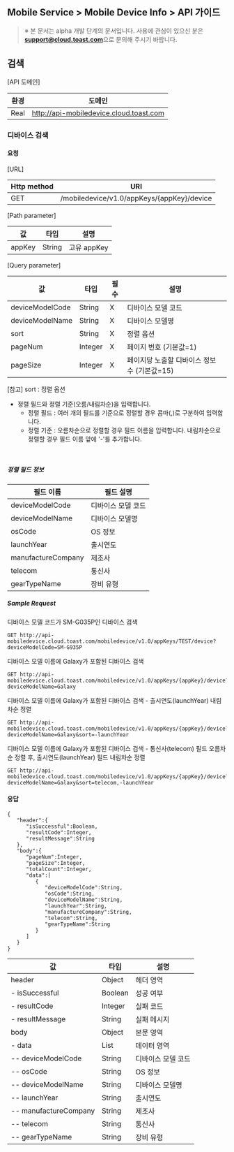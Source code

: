 ## Mobile Service > Mobile Device Info > API 가이드

> ※ 본 문서는 alpha 개발 단계의 문서입니다.
> 사용에 관심이 있으신 분은 **support@cloud.toast.com**으로 문의해 주시기 바랍니다.

## 검색

[API 도메인]

|환경|	도메인|
|---|---|
|Real|	http://api-mobiledevice.cloud.toast.com|

### 디바이스 검색

#### 요청

[URL]

|Http method|	URI|
|---|---|
|GET|	/mobiledevice/v1.0/appKeys/{appKey}/device|

[Path parameter]

|값|	타입|	설명|
|---|---|---|
|appKey|	String|	고유 appKey|

[Query parameter]

|값|	타입|	필수|	설명|
|---|---|---|---|
|deviceModelCode|	String|	X|	디바이스 모델 코드|
|deviceModelName|	String|	X|	디바이스 모델명|
|sort|	String|	X|	정렬 옵션|
|pageNum|	Integer|	X|	페이지 번호 (기본값=1)|
|pageSize|	Integer|	X|	페이지당 노출할 디바이스 정보 수 (기본값=15)|

[참고] sort : 정렬 옵션
* 정렬 필드와 정렬 기준(오름/내림차순)을 입력합니다.
  * 정렬 필드 : 여러 개의 필드를 기준으로 정렬할 경우 콤마(,)로 구분하여 입력합니다.
  * 정렬 기준 : 오름차순으로 정렬할 경우 필드 이름을 입력합니다. 내림차순으로 정렬할 경우 필드 이름 앞에 '-'를 추가합니다.
<br>

##### 정렬 필드 정보

|필드 이름|필드 설명|
|---|---|
|deviceModelCode|디바이스 모델 코드|
|deviceModelName|디바이스 모델명|
|osCode| OS 정보|
|launchYear| 출시연도|
|manufactureCompany|제조사|
|telecom|통신사|
|gearTypeName|장비 유형|


##### Sample Request 

디바이스 모델 코드가 SM-G035P인 디바이스 검색
```
GET http://api-mobiledevice.cloud.toast.com/mobiledevice/v1.0/appKeys/TEST/device?deviceModelCode=SM-G935P
```

디바이스 모델 이름에 Galaxy가 포함된 디바이스 검색

```
GET http://api-mobiledevice.cloud.toast.com/mobiledevice/v1.0/appKeys/{appKey}/device?deviceModelName=Galaxy
```

디바이스 모델 이름에 Galaxy가 포함된 디바이스 검색 - 출시연도(launchYear) 내림차순 정렬
```
GET http://api-mobiledevice.cloud.toast.com/mobiledevice/v1.0/appKeys/{appKey}/device?deviceModelName=Galaxy&sort=-launchYear
```

디바이스 모델 이름에 Galaxy가 포함된 디바이스 검색 - 통신사(telecom) 필드 오름차순 정렬 후, 출시연도(launchYear) 필드 내림차순 정렬
```
GET http://api-mobiledevice.cloud.toast.com/mobiledevice/v1.0/appKeys/{appKey}/device?deviceModelName=Galaxy&sort=telecom,-launchYear
```


#### 응답

```
{  
   "header":{  
      "isSuccessful":Boolean,
      "resultCode":Integer,
      "resultMessage":String
   },
   "body":{  
      "pageNum":Integer,
      "pageSize":Integer,
      "totalCount":Integer,
      "data":[  
         {  
            "deviceModelCode":String,
            "osCode":String,
            "deviceModelName":String,
            "launchYear":String,
            "manufactureCompany":String,
            "telecom":String,
            "gearTypeName":String
         }
      ]
   }
}
```

|값|	타입|	설명|
|---|---|---|
|header|	Object|	헤더 영역|
|- isSuccessful|	Boolean|	성공 여부|
|- resultCode|	Integer|	실패 코드|
|- resultMessage|	String|	실패 메시지|
|body|	Object|	본문 영역|
|- data|	List |	데이터 영역|
|-- deviceModelCode|	String|	디바이스 모델 코드 |
|-- osCode| String| OS 정보|
|-- deviceModelName|	String|	디바이스 모델명 |
|-- launchYear|  String| 출시연도 |
|-- manufactureCompany| String| 제조사 |
|-- telecom|  String| 통신사 |
|-- gearTypeName|  String| 장비 유형 |
